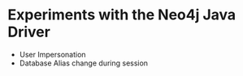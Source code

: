 # Experiments with the Neo4j Java Driver

- User Impersonation
- Database Alias change during session